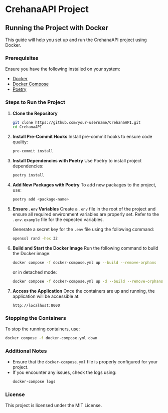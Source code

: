 # CrehanaAPI Project

## Running the Project with Docker

This guide will help you set up and run the CrehanaAPI project using Docker.

### Prerequisites
Ensure you have the following installed on your system:
- [Docker](https://www.docker.com/)
- [Docker Compose](https://docs.docker.com/compose/)
- [Poetry](https://python-poetry.org/)

### Steps to Run the Project

1. **Clone the Repository**
    ```bash
    git clone https://github.com/your-username/CrehanaAPI.git
    cd CrehanaAPI
    ```

2. **Install Pre-Commit Hooks**
    Install pre-commit hooks to ensure code quality:
    ```bash
    pre-commit install
    ```

3. **Install Dependencies with Poetry**
    Use Poetry to install project dependencies:
    ```bash
    poetry install
    ```

4. **Add New Packages with Poetry**
    To add new packages to the project, use:
    ```bash
    poetry add <package-name>
    ```

5. **Ensure `.env` Variables**
    Create a `.env` file in the root of the project and ensure all required environment variables are properly set. Refer to the `.env.example` file for the expected variables.

    Generate a secret key for the `.env` file using the following command:
    ```bash
    openssl rand -hex 32
    ```


6. **Build and Start the Docker Image**
    Run the following command to build the Docker image:
    ```bash
    docker compose -f docker-compose.yml up --build --remove-orphans
    ```
    or in detached mode:
    ```bash
    docker compose -f docker-compose.yml up -d --build --remove-orphans
    ````

7. **Access the Application**
    Once the containers are up and running, the application will be accessible at:
    ```
    http://localhost:8000
    ```

### Stopping the Containers
To stop the running containers, use:
```bash
docker compose -f docker-compose.yml down
```

### Additional Notes
- Ensure that the `docker-compose.yml` file is properly configured for your project.
- If you encounter any issues, check the logs using:
  ```bash
  docker-compose logs
  ```

### License
This project is licensed under the MIT License.

